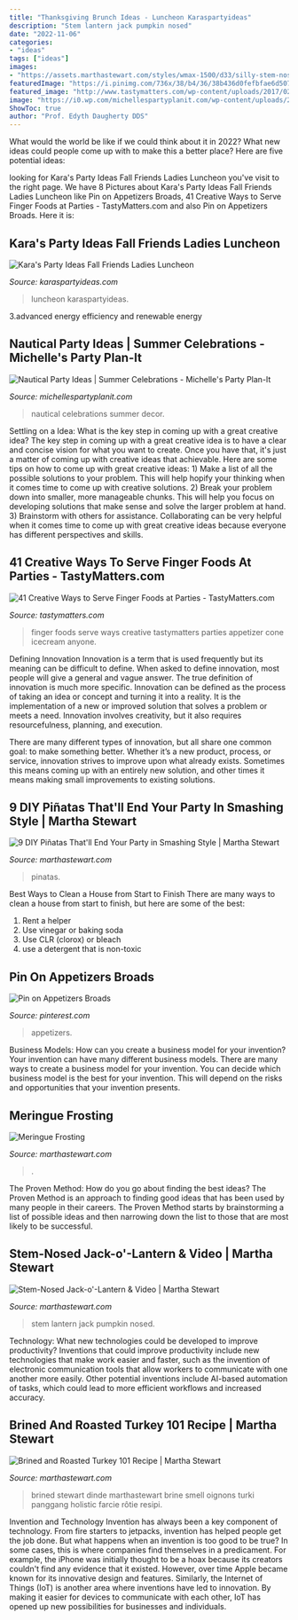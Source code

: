 ```yaml
---
title: "Thanksgiving Brunch Ideas - Luncheon Karaspartyideas"
description: "Stem lantern jack pumpkin nosed"
date: "2022-11-06"
categories:
- "ideas"
tags: ["ideas"]
images:
- "https://assets.marthastewart.com/styles/wmax-1500/d33/silly-stem-nosed-pumpkin-mslb7024/silly-stem-nosed-pumpkin-mslb7024_horiz.jpg?itok=hHJDJoSy"
featuredImage: "https://i.pinimg.com/736x/38/b4/36/38b436d0fefbfae6d5078f91b6c2acd1.jpg"
featured_image: "http://www.tastymatters.com/wp-content/uploads/2017/02/Creative-Ways-to-Serve-Finger-Foods-2a.jpg"
image: "https://i0.wp.com/michellespartyplanit.com/wp-content/uploads/2015/07/nautical-decor.jpg?fit=533%2C800&amp;ssl=1"
ShowToc: true
author: "Prof. Edyth Daugherty DDS"
---
```



What would the world be like if we could think about it in 2022? What new ideas could people come up with to make this a better place? Here are five potential ideas:

	

		
looking for Kara&#039;s Party Ideas Fall Friends Ladies Luncheon you've visit to the right page. We have 8 Pictures about Kara&#039;s Party Ideas Fall Friends Ladies Luncheon like Pin on Appetizers Broads, 41 Creative Ways to Serve Finger Foods at Parties - TastyMatters.com and also Pin on Appetizers Broads. Here it is:
		
    
## Kara&#039;s Party Ideas Fall Friends Ladies Luncheon

<img loading=lazy src="https://karaspartyideas.com/wp-content/uploads/2015/11/Fall-Friends-Ladies-Luncheon-via-Karas-Party-Ideas-KarasPartyIdeas.com34.jpg" onerror="this.onerror=null;this.src='https://tse1.mm.bing.net/th?id=OIP.SkRMGfjEqjDK3XEd7lwMJwHaD8&amp;pid=15.1';" alt="Kara&#039;s Party Ideas Fall Friends Ladies Luncheon">

_Source: karaspartyideas.com_

>luncheon karaspartyideas. 

	

3.advanced energy efficiency and renewable energy

    
## Nautical Party Ideas | Summer Celebrations - Michelle&#039;s Party Plan-It

<img loading=lazy src="https://i0.wp.com/michellespartyplanit.com/wp-content/uploads/2015/07/nautical-decor.jpg?fit=533%2C800&amp;ssl=1" onerror="this.onerror=null;this.src='https://tse1.mm.bing.net/th?id=OIP.1mbhlWEgrCrJG1NMGCu5IQHaLH&amp;pid=15.1';" alt="Nautical Party Ideas | Summer Celebrations - Michelle&#039;s Party Plan-It">

_Source: michellespartyplanit.com_

>nautical celebrations summer decor. 

	

Settling on a Idea: What is the key step in coming up with a great creative idea?
The key step in coming up with a great creative idea is to have a clear and concise vision for what you want to create. Once you have that, it's just a matter of coming up with creative ideas that achievable. Here are some tips on how to come up with great creative ideas: 1) Make a list of all the possible solutions to your problem. This will help hopify your thinking when it comes time to come up with creative solutions. 2) Break your problem down into smaller, more manageable chunks. This will help you focus on developing solutions that make sense and solve the larger problem at hand. 3) Brainstorm with others for assistance. Collaborating can be very helpful when it comes time to come up with great creative ideas because everyone has different perspectives and skills.

    
## 41 Creative Ways To Serve Finger Foods At Parties - TastyMatters.com

<img loading=lazy src="http://www.tastymatters.com/wp-content/uploads/2017/02/Creative-Ways-to-Serve-Finger-Foods-2a.jpg" onerror="this.onerror=null;this.src='https://tse4.mm.bing.net/th?id=OIP.i_EwE08tLyz-4ojcD_Ei-QHaLH&amp;pid=15.1';" alt="41 Creative Ways to Serve Finger Foods at Parties - TastyMatters.com">

_Source: tastymatters.com_

>finger foods serve ways creative tastymatters parties appetizer cone icecream anyone. 

	

Defining Innovation
Innovation is a term that is used frequently but its meaning can be difficult to define. When asked to define innovation, most people will give a general and vague answer. The true definition of innovation is much more specific.
Innovation can be defined as the process of taking an idea or concept and turning it into a reality. It is the implementation of a new or improved solution that solves a problem or meets a need. Innovation involves creativity, but it also requires resourcefulness, planning, and execution.

There are many different types of innovation, but all share one common goal: to make something better. Whether it’s a new product, process, or service, innovation strives to improve upon what already exists. Sometimes this means coming up with an entirely new solution, and other times it means making small improvements to existing solutions.

    
## 9 DIY Piñatas That&#039;ll End Your Party In Smashing Style | Martha Stewart

<img loading=lazy src="https://assets.marthastewart.com/styles/wmax-1500/d13/chili-pinatas/chili-pinatas_horiz.jpg?itok=z5q7cH5X" onerror="this.onerror=null;this.src='https://tse2.mm.bing.net/th?id=OIP.mHwRNDtwtSXCMPihk-xdBQHaEK&amp;pid=15.1';" alt="9 DIY Piñatas That&#039;ll End Your Party in Smashing Style | Martha Stewart">

_Source: marthastewart.com_

>pinatas. 

	

Best Ways to Clean a House from Start to Finish
There are many ways to clean a house from start to finish, but here are some of the best: 
1. Rent a helper 
2. Use vinegar or baking soda 
3. Use CLR (clorox) or bleach 
4. use a detergent that is non-toxic 

    
## Pin On Appetizers Broads

<img loading=lazy src="https://i.pinimg.com/736x/38/b4/36/38b436d0fefbfae6d5078f91b6c2acd1.jpg" onerror="this.onerror=null;this.src='https://tse1.mm.bing.net/th?id=OIP.7bny0ZCqoVJNAQraJB6SbAHaLH&amp;pid=15.1';" alt="Pin on Appetizers Broads">

_Source: pinterest.com_

>appetizers. 

	

Business Models: How can you create a business model for your invention?
Your invention can have many different business models. There are many ways to create a business model for your invention. You can decide which business model is the best for your invention. This will depend on the risks and opportunities that your invention presents.

    
## Meringue Frosting

<img loading=lazy src="https://assets.marthastewart.com/styles/wmax-1500/d30/raspberry-white-cake-mld108100/raspberry-white-cake-mld108100_sq.jpg?itok=6QXN3p1c" onerror="this.onerror=null;this.src='https://tse1.mm.bing.net/th?id=OIP.XvNpgsaeI9Gk2ubXIrCmSgHaHa&amp;pid=15.1';" alt="Meringue Frosting">

_Source: marthastewart.com_

>. 

	

The Proven Method: How do you go about finding the best ideas?
The Proven Method is an approach to finding good ideas that has been used by many people in their careers. The Proven Method starts by brainstorming a list of possible ideas and then narrowing down the list to those that are most likely to be successful.

    
## Stem-Nosed Jack-o&#039;-Lantern &amp; Video | Martha Stewart

<img loading=lazy src="https://assets.marthastewart.com/styles/wmax-1500/d33/silly-stem-nosed-pumpkin-mslb7024/silly-stem-nosed-pumpkin-mslb7024_horiz.jpg?itok=hHJDJoSy" onerror="this.onerror=null;this.src='https://tse1.mm.bing.net/th?id=OIP.Jw6WJckBswMb7jk1yDnfAgHaEK&amp;pid=15.1';" alt="Stem-Nosed Jack-o&#039;-Lantern &amp; Video | Martha Stewart">

_Source: marthastewart.com_

>stem lantern jack pumpkin nosed. 

	

Technology: What new technologies could be developed to improve productivity?
Inventions that could improve productivity include new technologies that make work easier and faster, such as the invention of electronic communication tools that allow workers to communicate with one another more easily. Other potential inventions include AI-based automation of tasks, which could lead to more efficient workflows and increased accuracy.

    
## Brined And Roasted Turkey 101 Recipe | Martha Stewart

<img loading=lazy src="http://assets.marthastewart.com/styles/wmax-1500/d13/ft_nov05msl48/ft_nov05msl48_horiz.jpg?itok=QgZvHF0V" onerror="this.onerror=null;this.src='https://tse2.mm.bing.net/th?id=OIP.S69tVIXa2DHVKEeA-29HCgHaEK&amp;pid=15.1';" alt="Brined and Roasted Turkey 101 Recipe | Martha Stewart">

_Source: marthastewart.com_

>brined stewart dinde marthastewart brine smell oignons turki panggang holistic farcie rôtie resipi. 

	

Invention and Technology
Invention has always been a key component of technology. From fire starters to jetpacks, invention has helped people get the job done. But what happens when an invention is too good to be true? In some cases, this is where companies find themselves in a predicament. For example, the iPhone was initially thought to be a hoax because its creators couldn't find any evidence that it existed. However, over time Apple became known for its innovative design and features. Similarly, the Internet of Things (IoT) is another area where inventions have led to innovation. By making it easier for devices to communicate with each other, IoT has opened up new possibilities for businesses and individuals.

